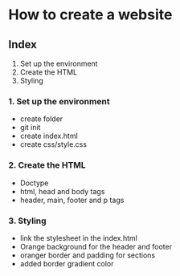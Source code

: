 # How to create a website

## Index

1. Set up the environment
1. Create the HTML
1. Styling

### 1. Set up the environment

- create folder
- git init
- create index.html
- create css/style.css

### 2. Create the HTML

- Doctype
- html, head and body tags
- header, main, footer and p tags

### 3. Styling

- link the stylesheet in the index.html
- Orange background for the header and footer
- oranger border and padding for sections
- added border gradient color
